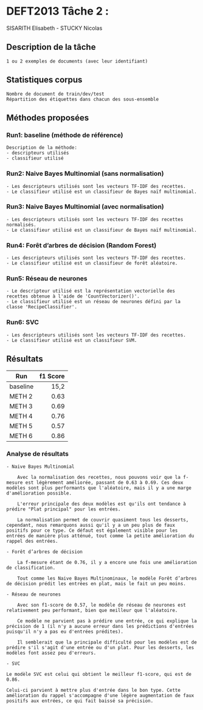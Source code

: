 # DEFT2013 Tâche 2 :

SISARITH Elisabeth - STUCKY Nicolas

## Description de la tâche

	1 ou 2 exemples de documents (avec leur identifiant)

## Statistiques corpus

	Nombre de document de train/dev/test
	Répartition des étiquettes dans chacun des sous-ensemble

## Méthodes proposées

### Run1: baseline (méthode de référence)

	Description de la méthode:
	- descripteurs utilisés
	- classifieur utilisé

### Run2: Naive Bayes Multinomial (sans normalisation)

    - Les descripteurs utilisés sont les vecteurs TF-IDF des recettes.
    - Le classifieur utilisé est un classifieur de Bayes naïf multinomial.

### Run3: Naive Bayes Multinomial (avec normalisation)

    - Les descripteurs utilisés sont les vecteurs TF-IDF des recettes normalisés.
    - Le classifieur utilisé est un classifieur de Bayes naïf multinomial.

### Run4: Forêt d’arbres de décision (Random Forest)

    - Les descripteurs utilisés sont les vecteurs TF-IDF des recettes.
    - Le classifieur utilisé est un classifieur de forêt aléatoire.

### Run5: Réseau de neurones

    - Le descripteur utilisé est la représentation vectorielle des recettes obtenue à l'aide de 'CountVectorizer()'.
    - Le classifieur utilisé est un réseau de neurones défini par la classe 'RecipeClassifier'.

### Run6: SVC

    - Les descripteurs utilisés sont les vecteurs TF-IDF des recettes.
    - Le classifieur utilisé est un classifieur SVM.

## Résultats

| Run      | f1 Score |
| -------- | --------:|
| baseline |  15,2 |
| METH 2   |  0.63 |
| METH 3   |  0.69 |
| METH 4   |  0.76 |
| METH 5   |  0.57 |
| METH 6   |  0.86 |

### Analyse de résultats

    - Naive Bayes Multinomial
	
        Avec la normalisation des recettes, nous pouvons voir que la f-mesure est légèrement améliorée, passant de 0.63 à 0.69. Ces deux modèles sont plus performants que l'aléatoire, mais il y a une marge d'amélioration possible.

        L'erreur principale des deux modèles est qu'ils ont tendance à prédire "Plat principal" pour les entrées.

        La normalisation permet de couvrir quasiment tous les desserts, cependant, nous remarquons aussi qu'il y a un peu plus de faux positifs pour ce type. Ce défaut est également visible pour les entrées de manière plus atténué, tout comme la petite amélioration du rappel des entrées. 

    - Forêt d’arbres de décision

        La f-mesure étant de 0.76, il y a encore une fois une amélioration de classification.

        Tout comme les Naive Bayes Multinominaux, le modèle Forêt d’arbres de décision prédit les entrées en plat, mais le fait un peu moins.

    - Réseau de neurones

        Avec son f1-score de 0.57, le modèle de réseau de neurones est relativement peu performant, bien que meilleur que l'aléatoire.

        Ce modèle ne parvient pas à prédire une entrée, ce qui explique la précision de 1 (il n'y a aucune erreur dans les prédictions d'entrées puisqu'il n'y a pas eu d'entrées prédites). 

        Il semblerait que la principale difficulté pour les modèles est de prédire s'il s'agit d'une entrée ou d'un plat. Pour les desserts, les modèles font assez peu d'erreurs.

    - SVC

    Le modèle SVC est celui qui obtient le meilleur f1-score, qui est de 0.86.

    Celui-ci parvient à mettre plus d'entrée dans le bon type. Cette amélioration du rappel s'accompagne d'une légère augmentation de faux positifs aux entrées, ce qui fait baissé sa précision.
